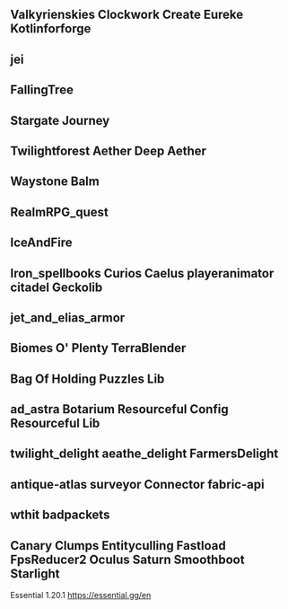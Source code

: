 Valkyrienskies
Clockwork
Create
Eureke
Kotlinforforge
----------------------
jei
----------------------
FallingTree
----------------------
Stargate Journey
----------------------
Twilightforest
Aether
Deep Aether
----------------------
Waystone
Balm
----------------------
RealmRPG_quest
----------------------
IceAndFire
----------------------
Iron_spellbooks
Curios
Caelus
playeranimator
citadel
Geckolib
----------------------
jet_and_elias_armor
----------------------
Biomes O' Plenty
TerraBlender
----------------------
Bag Of Holding
Puzzles Lib
----------------------
ad_astra
Botarium
Resourceful Config
Resourceful Lib
----------------------
twilight_delight
aeathe_delight
FarmersDelight
----------------------
antique-atlas
surveyor
Connector
fabric-api
----------------------
wthit
badpackets
----------------------
Canary
Clumps
Entityculling
Fastload
FpsReducer2
Oculus
Saturn
Smoothboot
Starlight
----------------------
Essential 1.20.1  https://essential.gg/en
